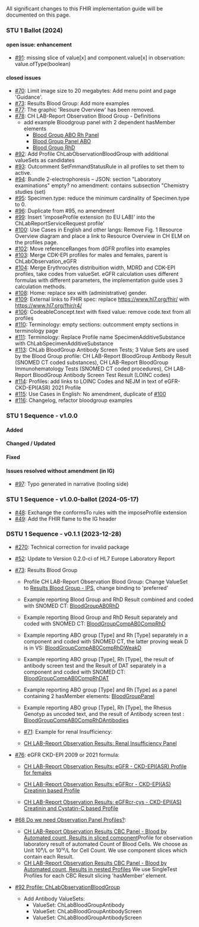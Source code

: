 All significant changes to this FHIR implementation guide will be documented on this page.
### STU 1 Ballot (2024)

#### open issue: enhancement
* [#91](https://github.com/hl7ch/ch-lab-report/issues/91): missing slice of value[x] and component.value[x] in observation: value.ofType(boolean)

#### closed issues

* [#70](https://github.com/hl7ch/ch-lab-report/issues/70): Limit image size to 20 megabytes: Add menu point and page 'Guidance'.
* [#73](https://github.com/hl7ch/ch-lab-report/issues/73): Results Blood Group: Add more examples
* [#77](https://github.com/hl7ch/ch-lab-report/issues/77): The graphic 'Resoure Overview' has been removed.
* [#78](https://github.com/hl7ch/ch-lab-report/issues/78): CH LAB-Report Observation Blood Group - Definitions
  * add example Bloodgroup panel with 2 dependent hasMember elements
    * [Blood Group ABO Rh Panel](https://build.fhir.org/ig/hl7ch/ch-lab-report/Observation-BloodGroupPanel.html)
    * [Blood Group Panel ABO](https://build.fhir.org/ig/hl7ch/ch-lab-report/Observation-BloodGroupABO.html)
    * [Blood Group RhD](https://build.fhir.org/ig/hl7ch/ch-lab-report/Observation-BloodGroupRh.html)
* [#92](https://github.com/hl7ch/ch-lab-report/issues/92): Add Profile ChLabObservationBloodGroup with additional valueSets as candidates
* [#93](https://github.com/hl7ch/ch-lab-report/issues/93): Outcomment SetFmmandStatusRule in all profiles to set them to active.
* [#94](https://github.com/hl7ch/ch-lab-report/issues/94): Bundle 2-electrophoresis – JSON: section "Laboratory examinations" empty? no amendment: contains subsection "Chemistry studies (set)
* [#95](https://github.com/hl7ch/ch-lab-report/issues/95): Specimen.type: reduce the minimum cardinality of Specimen.type to 0.
* [#96](https://github.com/hl7ch/ch-lab-report/issues/96): Duplicate from #95, no amendment
* [#99](https://github.com/hl7ch/ch-lab-report/issues/99): Insert 'imposeProfile extension (to EU LAB)' into the ChLabReportServiceRequest profile'
* [#100](https://github.com/hl7ch/ch-lab-report/issues/100): Use Cases in English and other langs: Remove Fig. 1 Resource Overview diagram and place a link to Resource Overview in CH ELM on the profiles page.
* [#102](https://github.com/hl7ch/ch-lab-report/issues/102): Move referenceRanges from dGFR profiles into examples
* [#103](https://github.com/hl7ch/ch-lab-report/issues/103): Merge CDK-EPI profiles for males and females, parent is ChLabObservation_eGFR
* [#104](https://github.com/hl7ch/ch-lab-report/issues/104): Merge Erythrocytes distribuition width, MDRD and CDK-EPI profiles, take codes from valueSet. eGFR calculation uses different formulas with different parameters, the implementation guide uses 3 calculation methods.
* [#108](https://github.com/hl7ch/ch-lab-report/issues/108): Home: replace sex with (administrative) gender.
* [#109](https://github.com/hl7ch/ch-lab-report/issues/109): External links to FHIR spec: replace https://www.hl7.org/fhir/ with https://www.hl7.org/fhir/r4/
* [#106](https://github.com/hl7ch/ch-lab-report/issues/106): CodeableConcept.text with fixed value: remove code.text from all profiles
* [#110](https://github.com/hl7ch/ch-lab-report/issues/110): Terminology: empty sections: outcomment empty sections in terminology page
* [#111](https://github.com/hl7ch/ch-lab-report/issues/111): Terminology: Replace Profile name SpecimenAdditiveSubstance with ChLabSpecimenAdditiveSubstance
* [#113](https://github.com/hl7ch/ch-lab-report/issues/113): ChLab BloodGroup Antibody Screen Tests; 3 Value Sets are used by the Blood Group profile: CH LAB-Report BloodGroup Antibody Result (SNOMED CT coded substances), CH LAB-Report BloodGroup Immunohematology Tests (SNOMED CT coded procedures), CH LAB-Report BloodGroup Antibody Screen Test Result (LOINC codes)
* [#114](https://github.com/hl7ch/ch-lab-report/issues/114): Profiles: add links to LOINC Codes and NEJM in text of eGFR-CKD-EPI(ASR) 2021 Profile
* [#115](https://github.com/hl7ch/ch-lab-report/issues/115): Use Cases in English: No amendment, duplicate of [#100](https://github.com/hl7ch/ch-lab-report/issues/100)
* [#116](https://github.com/hl7ch/ch-lab-report/issues/116): Changelog, refactor bloodgroup examples

### STU 1 Sequence - v1.0.0

#### Added

#### Changed / Updated


#### Fixed


#### Issues resolved without amendment (in IG)

* [#97](https://github.com/hl7ch/ch-lab-report/issues/97): Typo generated in narrative (tooling side)

### STU 1 Sequence - v1.0.0-ballot (2024-05-17)

* [#48](https://github.com/hl7ch/ch-lab-report/issues/48): Exchange the conformsTo rules with the imposeProfile extension
* [#49](https://github.com/hl7ch/ch-lab-report/issues/49): Add the FHIR flame to the IG header

### DSTU 1 Sequence - v0.1.1 (2023-12-28)

* [#270](https://github.com/hl7ch/ch-core/issues/270): Technical correction for invalid package
* [#52](https://github.com/hl7ch/ch-lab-report/issues/52): Update to Version 0.2.0-ci of HL7 Europe Laboratory Report

* [#73](https://github.com/hl7ch/ch-lab-report/issues/73): Results Blood Group
  * Profile CH LAB-Report Observation Blood Group: Change ValueSet to [Results Blood Group - IPS](http://hl7.org/fhir/uv/ips/ValueSet/results-blood-group-uv-ips), change binding to 'preferred'
  * Example reporting Blood Group and RhD Result combined and coded with SNOMED CT: [BloodGroupAB0RhD](https://build.fhir.org/ig/hl7ch/ch-lab-report/Observation-BloodGroupAB0RhD.html)
  * Example reporting Blood Group and RhD Result separately and coded with SNOMED CT: [BloodGroupCompAB0CompRhD](https://build.fhir.org/ig/hl7ch/ch-lab-report/Observation-BloodGroupCompAB0CompRhD.html)

  * Example reporting ABO group [Type] and Rh [Type] separately in a component and coded with SNOMED CT, the latter proving weak D is in VS: [BloodGroupCompAB0CompRhDWeakD](https://build.fhir.org/ig/hl7ch/ch-lab-report/Observation-BloodGroupCompAB0CompRhDWeakD.html)

  * Example reporting ABO group [Type], Rh [Type], the result of antibody screen test and the Result of DAT separately in a component and coded with SNOMED CT: [BloodGroupCompAB0CompRhDAT](https://build.fhir.org/ig/hl7ch/ch-lab-report/Observation-BloodGroupCompAB0CompRhDAT.html)

  * Example reporting ABO group [Type] and Rh [Type] as a panel containing 2 hasMember elements: [BloodGroupPanel](https://build.fhir.org/ig/hl7ch/ch-lab-report/Observation-BloodGroupPanel.html)

  * Example reporting ABO group [Type], Rh [Type], the Rhesus Genotyp as uncoded text, and the result of Antibody screen test : [BloodGroupCompAB0CompRhDAntibodies](https://build.fhir.org/ig/hl7ch/ch-lab-report/Observation-BloodGroupCompAB0CompRhDAntibodies.html)

  * [#71](https://github.com/hl7ch/ch-lab-report/issues/71): Example for renal Insufficiency:
  * [CH LAB-Report Observation Results: Renal Insufficiency Panel](https://build.fhir.org/ig/hl7ch/ch-lab-report/StructureDefinition-ch-lab-observation-renal-insufficiency-panel.html)

* [#76](https://github.com/hl7ch/ch-lab-report/issues/76): eGFR CKD-EPI 2009 or 2021 formula:
  *  [CH LAB-Report Observation Results: eGFR - CKD-EPI(ASR) Profile for females](https://build.fhir.org/ig/hl7ch/ch-lab-report/StructureDefinition-ch-lab-observation-egfr.html)
  
    * [CH LAB-Report Observation Results: eGFRcr - CKD-EPI(AS) Creatinin based Profile](https://build.fhir.org/ig/hl7ch/ch-lab-report/StructureDefinition-ch-lab-observation-egfr-cr-ckd-epi-2021.html)
    * [CH LAB-Report Observation Results: eGFRcr-cys - CKD-EPI(AS) Creatinin and Cystatin-C based Profile](https://build.fhir.org/ig/hl7ch/ch-lab-report/StructureDefinition-ch-lab-observation-egfr-cr-cys-ckd-epi-2021.html)

* [#68 Do we need Observation Panel Profiles?](https://github.com/hl7ch/ch-lab-report/issues/68):
  * [CH LAB-Report Observation Results CBC Panel - Blood by Automated count, Results in sliced component](https://build.fhir.org/ig/hl7ch/ch-lab-report/StructureDefinition-ch-lab-observation-cbc.html)Profile for observation laboratory result of automated Count of Blood Cells. We choose as Unit 10⁹/L or 10¹²/L for Cell Count. We use component slices which contain each Result.
  * [CH LAB-Report Observation Results CBC Panel - Blood by Automated count, Results in nested Profiles](https://build.fhir.org/ig/hl7ch/ch-lab-report/StructureDefinition-ch-lab-observation-cbc-panel.html) We use SingleTest Profiles for each CBC Result slicing 'hasMember' element.

* [#92 Profile: ChLabObservationBloodGroup](https://github.com/hl7ch/ch-lab-report/issues/92)
  * Add Antibody ValueSets:
    * ValueSet: ChLabBloodGroupAntibody
    * ValueSet: ChLabBloodGroupAntibodyScreen
    * ValueSet: ChLabBloodGroupAntibodyScreen
